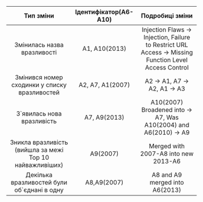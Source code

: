 | Тип зміни | Ідентифікатор(A6-A10) | Подробиці зміни | 
|:-----------:|:---------:|:-----------:|
|Змінилась назва вразливості| А1, A10(2013) | Injection Flaws -> Injection, Failure to Restrict URL Access -> Missing Function Level Access Control |
|Змінився номер сходинки у списку вразливостей| A2, A7, A1(2007)| A2 -> A1, A7 -> A2, A1 -> A3 |
|З`явилась нова вразливість|    A7, A9(2013) | A10(2007) Broadened into -> A7, Was A10(2004) and A6(2010) -> A9 |
|Зникла вразливість (вийшла за межі Top 10 найважливіших)| A9(2007)| Merged with 2007-A8 into new 2013-A6|
|Декілька вразливостей були об`єднані в одну|    A8,A9(2007)    |   A8 and A9 merged into A6(2013)  |